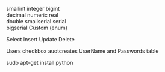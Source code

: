 smallint
integer	
bigint	
decimal	
numeric	
real	
double 
smallserial
serial	
bigserial
Custom (enum)

Select
Insert
Update
Delete

Users checkbox auotcreates UserName and Passwords table


sudo apt-get install python